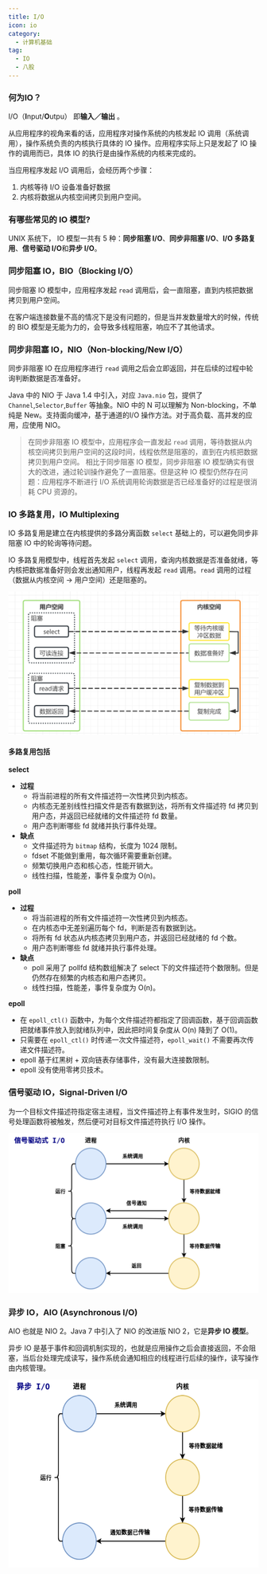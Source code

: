 ```yaml
---
title: I/O
icon: io
category:
  - 计算机基础
tag:
  - IO
  - 八股
---
```

### 何为IO？

I/O（**I**nput/**O**utpu） 即**输入／输出** 。

从应用程序的视角来看的话，应用程序对操作系统的内核发起 IO 调用（系统调用），操作系统负责的内核执行具体的 IO 操作。应用程序实际上只是发起了 IO 操作的调用而已，具体 IO 的执行是由操作系统的内核来完成的。

当应用程序发起 I/O 调用后，会经历两个步骤：

1. 内核等待 I/O 设备准备好数据
2. 内核将数据从内核空间拷贝到用户空间。

<!-- more -->

### 有哪些常见的 IO 模型?

UNIX 系统下， IO 模型一共有 5 种：**同步阻塞 I/O**、**同步非阻塞 I/O**、**I/O 多路复用**、**信号驱动 I/O**和**异步 I/O**。

### 同步阻塞 IO，BIO（Blocking I/O）

同步阻塞 IO 模型中，应用程序发起 `read` 调用后，会一直阻塞，直到内核把数据拷贝到用户空间。

在客户端连接数量不高的情况下是没有问题的，但是当并发数量增大的时候，传统的 BIO 模型是无能为力的，会导致多线程阻塞，响应不了其他请求。

### 同步非阻塞 IO，NIO（Non-blocking/New I/O）

同步非阻塞 IO 在应用程序进行 `read` 调用之后会立即返回，并在后续的过程中轮询判断数据是否准备好。

Java 中的 NIO 于 Java 1.4 中引入，对应 `Java.nio` 包，提供了 `Channel`,`Selector`,`Buffer` 等抽象。NIO 中的 N 可以理解为 Non-blocking，不单纯是 New。支持面向缓冲，基于通道的I/O 操作方法。对于高负载、高并发的应用，应使用 NIO。

> 在同步非阻塞 IO 模型中，应用程序会一直发起 `read` 调用，等待数据从内核空间拷贝到用户空间的这段时间，线程依然是阻塞的，直到在内核把数据拷贝到用户空间。
> 相比于同步阻塞 IO 模型，同步非阻塞 IO 模型确实有很大的改进，通过轮训操作避免了一直阻塞。但是这种 IO 模型仍然存在问题：应用程序不断进行 I/O 系统调用轮询数据是否已经准备好的过程是很消耗 CPU 资源的。

### IO 多路复用，IO Multiplexing

IO 多路复用是建立在内核提供的多路分离函数 `select` 基础上的，可以避免同步非阻塞 IO 中的轮询等待问题。

IO 多路复用模型中，线程首先发起 `select` 调用，查询内核数据是否准备就绪，等内核把数据准备好则会发出通知用户，线程再发起 `read` 调用。`read` 调用的过程（数据从内核空间 -> 用户空间）还是阻塞的。

![IO多路复用](/markdown/image-ioduolu.png)

#### 多路复用包括
**select**
- **过程**
  - 将当前进程的所有文件描述符一次性拷贝到内核态。
  - 内核态无差别线性扫描文件是否有数据到达，将所有文件描述符 fd 拷贝到用户态，并返回已经就绪的文件描述符 fd 数量。
  - 用户态判断哪些 fd 就绪并执行事件处理。
- **缺点**
  - 文件描述符为 `bitmap` 结构，长度为 1024 限制。
  - fdset 不能做到重用，每次循环需要重新创建。
  - 频繁切换用户态和核心态，性能开销大。
  - 线性扫描，性能差，事件复杂度为 O(n)。

**poll**
- **过程**
  - 将当前进程的所有文件描述符一次性拷贝到内核态。
  - 在内核态中无差别遍历每个 fd，判断是否有数据到达。
  - 将所有 fd 状态从内核态拷贝到用户态，并返回已经就绪的 fd 个数。
  - 用户态判断哪些 fd 就绪并执行事件处理。
- **缺点**
  - poll 采用了 pollfd 结构数组解决了 select 下的文件描述符个数限制。但是仍然存在频繁的内核态和用户态拷贝。
  - 线性扫描，性能差，事件复杂度为 O(n)。

**epoll**
- 在 `epoll_ctl()` 函数中，为每个文件描述符都指定了回调函数，基于回调函数把就绪事件放入到就绪队列中，因此把时间复杂度从 O(n) 降到了 O(1)。
- 只需要在 `epoll_ctl()` 时传递一次文件描述符，`epoll_wait()` 不需要再次传递文件描述符。
- epoll 基于红黑树 + 双向链表存储事件，没有最大连接数限制。
- epoll 没有使用零拷贝技术。

### 信号驱动 IO，Signal-Driven I/O

为一个目标文件描述符指定宿主进程，当文件描述符上有事件发生时，SIGIO 的信号处理函数将被触发，然后便可对目标文件描述符执行 I/O 操作。

![SIGIO](/markdown/image-sigio.png)

### 异步 IO，AIO (Asynchronous I/O)

AIO 也就是 NIO 2。Java 7 中引入了 NIO 的改进版 NIO 2，它是**异步 IO 模型**。

异步 IO 是基于事件和回调机制实现的，也就是应用操作之后会直接返回，不会阻塞，当后台处理完成读写，操作系统会通知相应的线程进行后续的操作，读写操作由内核管理。

![AIO](/markdown/image-aio.png)
